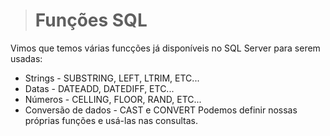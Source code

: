># Funções SQL
Vimos que temos várias funcções já disponíveis no SQL Server para serem usadas:
* Strings - SUBSTRING, LEFT, LTRIM, ETC...
* Datas - DATEADD, DATEDIFF, ETC...
* Números - CELLING, FLOOR, RAND, ETC...
* Conversão de dados - CAST e CONVERT
Podemos definir nossas próprias funções e usá-las nas consultas.